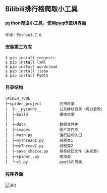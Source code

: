 <!--
 * @Descripttion: markdown描述
 * @Author: LJZ
 * @Date: 2020-11-19 20:51:24
 * @LastEditTime: 2020-11-19 23:07:53
-->
## Bilibili排行榜爬取小工具
#### python爬虫小工具，使用pyqt5做UI界面

`环境：Python3.7.6`

#### 安装第三方库


    $ pip install requests
    $ pip install lxml
    $ pip install wordcloud
    $ pip install jieba
    $ pip install PyQt5


#### 目录结构
~~~
SPIDER_TOOL 
├─spider_project        应用目录
│  ├─__pycache__        公共模块目录（可以更改）
│  ├─build              模块目录
│  │
|  ├─data               数据文件夹
|  ├─images             图片文件夹
│  ├─main.py            运行启动入口
│  ├─myThread1.py       线程类1
│  ├─myThread2.py       线程类2
│  ├─save_choice.py     保存按钮文件（未完善）
│  ├─spider_.py         爬虫类
│  └─v1.py              pyqt5布局类

~~~

#### 程序界面
![Alt](https://csgduanzhou-pic.oss-cn-shenzhen.aliyuncs.com/my_self/todos_cover.png?versionId=CAEQExiBgMC9xaO.nRciIDI1ZDY4YWJjZWY4YjQzNmU4YjBjZGRhOTJmMjJhYzlk)
